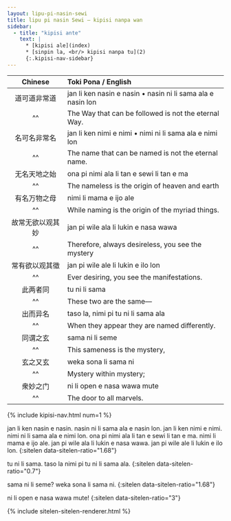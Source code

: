 ```yaml
---
layout: lipu-pi-nasin-sewi
title: lipu pi nasin Sewi — kipisi nanpa wan
sidebar:
  - title: "kipisi ante"
    text: |
      * [kipisi ale](index)
      * [sinpin la, <br/> kipisi nanpa tu](2)
      {:.kipisi-nav-sidebar}
---
```


| Chinese | Toki Pona / English
|:-:|:-
| 道可道非常道     | jan li ken nasin e nasin • nasin ni li sama ala e nasin lon
| ^^               | The Way that can be followed is not the eternal Way.
| 名可名非常名     | jan li ken nimi e nimi • nimi ni li sama ala e nimi lon
| ^^               | The name that can be named is not the eternal name.
| 无名天地之始     | ona pi nimi ala li tan e sewi li tan e ma
| ^^               | The nameless is the origin of heaven and earth
| 有名万物之母     | nimi li mama e ijo ale
| ^^               | While naming is the origin of the myriad things.
| 故常无欲以观其妙 | jan pi wile ala li lukin e nasa wawa
| ^^               | Therefore, always desireless, you see the mystery
| 常有欲以观其徵   | jan pi wile ale li lukin e ilo lon
| ^^               | Ever desiring, you see the manifestations.
| 此两者同         | tu ni li sama
| ^^               | These two are the same—
| 出而异名         | taso la, nimi pi tu ni li sama ala
| ^^               | When they appear they are named differently.
| 同谓之玄         | sama ni li seme
| ^^               | This sameness is the mystery,
| 玄之又玄         | weka sona li sama ni
| ^^               | Mystery within mystery;
| 衆妙之门         | ni li open e nasa wawa mute
| ^^               | The door to all marvels.

{% include kipisi-nav.html num=1 %}

jan li ken nasin e nasin. nasin ni li sama ala e nasin lon.
jan li ken nimi e nimi. nimi ni li sama ala e nimi lon.
ona pi nimi ala li tan e sewi li tan e ma.
nimi li mama e ijo ale.
jan pi wile ala li lukin e nasa wawa.
jan pi wile ale li lukin e ilo lon.
{:sitelen data-sitelen-ratio="1.68"}

tu ni li sama. taso la nimi pi tu ni li sama ala.
{:sitelen data-sitelen-ratio="0.7"}

sama ni li seme? weka sona li sama ni.
{:sitelen data-sitelen-ratio="1.68"}

ni li open e nasa wawa mute!
{:sitelen data-sitelen-ratio="3"}

{% include sitelen-sitelen-renderer.html %}
